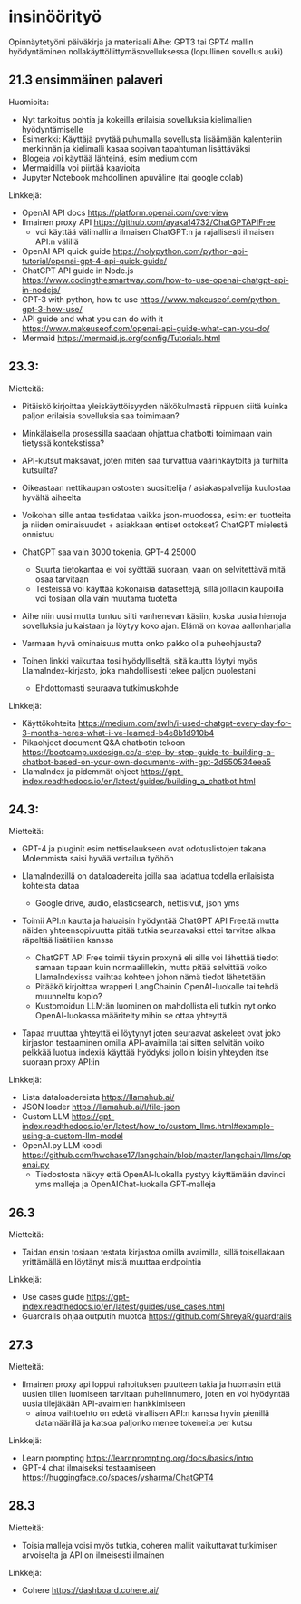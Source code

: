 # insinöörityö
Opinnäytetyöni päiväkirja ja materiaali
Aihe: GPT3 tai GPT4 mallin hyödyntäminen nollakäyttöliittymäsovelluksessa (lopullinen sovellus auki)

## 21.3 ensimmäinen palaveri

Huomioita:
- Nyt tarkoitus pohtia ja kokeilla erilaisia sovelluksia kielimallien hyödyntämiselle
- Esimerkki: Käyttäjä pyytää puhumalla sovellusta lisäämään kalenteriin merkinnän ja kielimalli kasaa sopivan tapahtuman lisättäväksi
- Blogeja voi käyttää lähteinä, esim medium.com
- Mermaidilla voi piirtää kaavioita
- Jupyter Notebook mahdollinen apuväline (tai google colab)

Linkkejä: 
- OpenAI API docs https://platform.openai.com/overview
- Ilmainen proxy API https://github.com/ayaka14732/ChatGPTAPIFree 
    - voi käyttää välimallina ilmaisen ChatGPT:n ja rajallisesti ilmaisen API:n välillä
- OpenAI API quick guide https://holypython.com/python-api-tutorial/openai-gpt-4-api-quick-guide/
- ChatGPT API guide in Node.js https://www.codingthesmartway.com/how-to-use-openai-chatgpt-api-in-nodejs/
- GPT-3 with python, how to use https://www.makeuseof.com/python-gpt-3-how-use/
- API guide and what you can do with it https://www.makeuseof.com/openai-api-guide-what-can-you-do/
- Mermaid https://mermaid.js.org/config/Tutorials.html


## 23.3: 

Mietteitä:
- Pitäiskö kirjoittaa yleiskäyttöisyyden näkökulmastä riippuen siitä kuinka paljon erilaisia sovelluksia saa toimimaan?
- Minkälaisella prosessilla saadaan ohjattua chatbotti toimimaan vain tietyssä kontekstissa?
- API-kutsut maksavat, joten miten saa turvattua väärinkäytöltä ja turhilta kutsuilta?

- Oikeastaan nettikaupan ostosten suosittelija / asiakaspalvelija kuulostaa hyvältä aiheelta
- Voikohan sille antaa testidataa vaikka json-muodossa, esim: eri tuotteita ja niiden ominaisuudet + asiakkaan entiset ostokset? ChatGPT mielestä onnistuu
- ChatGPT saa vain 3000 tokenia, GPT-4 25000
    - Suurta tietokantaa ei voi syöttää suoraan, vaan on selvitettävä mitä osaa tarvitaan
    - Testeissä voi käyttää kokonaisia datasettejä, sillä joillakin kaupoilla voi tosiaan olla vain muutama tuotetta

- Aihe niin uusi mutta tuntuu silti vanhenevan käsiin, koska uusia hienoja sovelluksia julkaistaan ja löytyy koko ajan. Elämä on kovaa aallonharjalla
- Varmaan hyvä ominaisuus mutta onko pakko olla puheohjausta?

- Toinen linkki vaikuttaa tosi hyödylliseltä, sitä kautta löytyi myös LlamaIndex-kirjasto, joka mahdollisesti tekee paljon puolestani
    - Ehdottomasti seuraava tutkimuskohde

Linkkejä:
- Käyttökohteita https://medium.com/swlh/i-used-chatgpt-every-day-for-3-months-heres-what-i-ve-learned-b4e8b1d910b4
- Pikaohjeet document Q&A chatbotin tekoon https://bootcamp.uxdesign.cc/a-step-by-step-guide-to-building-a-chatbot-based-on-your-own-documents-with-gpt-2d550534eea5
- LlamaIndex ja pidemmät ohjeet https://gpt-index.readthedocs.io/en/latest/guides/building_a_chatbot.html


## 24.3:

Mietteitä:
- GPT-4 ja pluginit esim nettiselaukseen ovat odotuslistojen takana. Molemmista saisi hyvää vertailua työhön

- LlamaIndexillä on dataloadereita joilla saa ladattua todella erilaisista kohteista dataa
    - Google drive, audio, elasticsearch, nettisivut, json yms
- Toimii API:n kautta ja haluaisin hyödyntää ChatGPT API Free:tä mutta näiden yhteensopivuutta pitää tutkia seuraavaksi ettei tarvitse alkaa räpeltää lisätilien kanssa
    - ChatGPT API Free toimii täysin proxynä eli sille voi lähettää tiedot samaan tapaan kuin normaalillekin, mutta pitää selvittää voiko LlamaIndexissa vaihtaa kohteen johon nämä tiedot lähetetään
    - Pitääkö kirjoittaa wrapperi LangChainin OpenAI-luokalle tai tehdä muunneltu kopio?
    - Kustomoidun LLM:än luominen on mahdollista eli tutkin nyt onko OpenAI-luokassa määritelty mihin se ottaa yhteyttä
- Tapaa muuttaa yhteyttä ei löytynyt joten seuraavat askeleet ovat joko kirjaston testaaminen omilla API-avaimilla tai sitten selvitän voiko pelkkää luotua indexiä käyttää hyödyksi jolloin loisin yhteyden itse suoraan proxy API:in


Linkkejä:
- Lista dataloadereista https://llamahub.ai/
- JSON loader https://llamahub.ai/l/file-json
- Custom LLM https://gpt-index.readthedocs.io/en/latest/how_to/custom_llms.html#example-using-a-custom-llm-model
- OpenAI.py LLM koodi https://github.com/hwchase17/langchain/blob/master/langchain/llms/openai.py
    - Tiedostosta näkyy että OpenAI-luokalla pystyy käyttämään davinci yms malleja ja OpenAIChat-luokalla GPT-malleja

## 26.3

Mietteitä:
- Taidan ensin tosiaan testata kirjastoa omilla avaimilla, sillä toisellakaan yrittämällä en löytänyt mistä muuttaa endpointia

Linkkejä:
- Use cases guide https://gpt-index.readthedocs.io/en/latest/guides/use_cases.html
- Guardrails ohjaa outputin muotoa https://github.com/ShreyaR/guardrails

## 27.3

Mietteitä:
- Ilmainen proxy api loppui rahoituksen puutteen takia ja huomasin että uusien tilien luomiseen tarvitaan puhelinnumero, joten en voi hyödyntää uusia tilejäkään API-avaimien hankkimiseen
    - ainoa vaihtoehto on edetä virallisen API:n kanssa hyvin pienillä datamäärillä ja katsoa paljonko menee tokeneita per kutsu

Linkkejä:
- Learn prompting https://learnprompting.org/docs/basics/intro
- GPT-4 chat ilmaiseksi testaamiseen https://huggingface.co/spaces/ysharma/ChatGPT4

## 28.3
Mietteitä:
- Toisia malleja voisi myös tutkia, coheren mallit vaikuttavat tutkimisen arvoiselta ja API on ilmeisesti ilmainen

Linkkejä:
- Cohere https://dashboard.cohere.ai/
